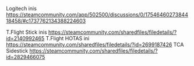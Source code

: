 Logitech inis
https://steamcommunity.com/app/502500/discussions/0/1754646027384418458/#c1737762134388224603

T.Flight Stick inis
https://steamcommunity.com/sharedfiles/filedetails/?id=2140992465
T.Flight HOTAS ini
https://steamcommunity.com/sharedfiles/filedetails/?id=2699187426
TCA Sidestick
https://steamcommunity.com/sharedfiles/filedetails/?id=2829466075